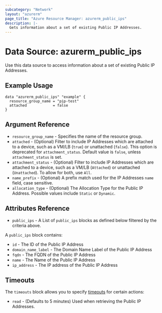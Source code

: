 ```yaml
---
subcategory: "Network"
layout: "azurerm"
page_title: "Azure Resource Manager: azurerm_public_ips"
description: |-
  Gets information about a set of existing Public IP Addresses.
---
```


# Data Source: azurerm_public_ips

Use this data source to access information about a set of existing Public IP Addresses.

## Example Usage

```hcl
data "azurerm_public_ips" "example" {
  resource_group_name = "pip-test"
  attached            = false
}
```

## Argument Reference

* `resource_group_name` - Specifies the name of the resource group.
* `attached` - (Optional) Filter to include IP Addresses which are attached to a device, such as a VM/LB (`true`) or unattached (`false`). This option is deprecated for `attachment_status`. Default value is `false`, unless `attachment_status` is set.
* `attachment_status` - (Optional) Filter to include IP Addresses which are attached to a device, such as a VM/LB (`Attached`) or unattached (`Unattached`). To allow for both, use `All`.
* `name_prefix` - (Optional) A prefix match used for the IP Addresses `name` field, case sensitive.
* `allocation_type` - (Optional) The Allocation Type for the Public IP Address. Possible values include `Static` or `Dynamic`.

## Attributes Reference

* `public_ips` - A List of `public_ips` blocks as defined below filtered by the criteria above.

A `public_ips` block contains:

* `id` - The ID of the Public IP Address
* `domain_name_label` - The Domain Name Label of the Public IP Address
* `fqdn` - The FQDN of the Public IP Address
* `name` - The Name of the Public IP Address
* `ip_address` - The IP address of the Public IP Address

## Timeouts

The `timeouts` block allows you to specify [timeouts](https://www.terraform.io/docs/configuration/resources.html#timeouts) for certain actions:

* `read` - (Defaults to 5 minutes) Used when retrieving the Public IP Addresses.
